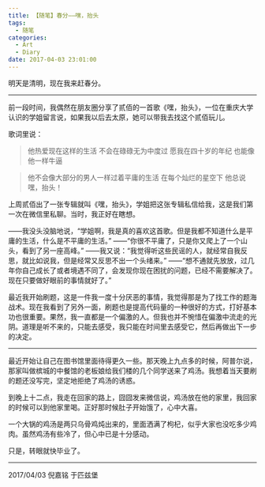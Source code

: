 ```yaml
---
title: 【随笔】春分——嘿，抬头
tags:
  - 随笔
categories:
  - Art
  - Diary
date: 2017-04-03 23:01:00
---
```


明天是清明，现在我来赶春分。

<!-- more -->

***
前一段时间，我偶然在朋友圈分享了贰佰的一首歌《嘿，抬头》，一位在重庆大学认识的学姐留言说，如果我以后去太原，她可以带我去找这个贰佰玩儿。

歌词里说：
>他热爱现在这样的生活
不会在碌碌无为中度过
愿我在四十岁的年纪
也能像他一样牛逼

>他不会像大部分的男人一样过着平庸的生活
在每个灿烂的星空下
他总说
嘿，抬头！

上周贰佰出了一张专辑就叫《嘿，抬头》，学姐把这张专辑私信给我，这是我们第一次在微信里私聊。当时，我正好在瞎想。

——我没头没脑地说，“学姐啊，我是真的喜欢这首歌。但是我都不知道什么是平庸的生活，什么是不平庸的生活。”
——“你很不平庸了，只是你又爬上了一个山头，看到了另一座高峰。”
——我又说：“我觉得听这些民谣的人，就经常自我反思，就比如说我，但是经常又反思不出一个头绪来。”
——“想不通就先放放，过几年你自己成长了或者境遇不同了，会发现你现在困扰的问题，已经不需要解决了。现在只要做好眼前的事情就好了。”

最近我开始刷题，这是一件我一度十分厌恶的事情，我觉得那是为了找工作的题海战术。现在我看到了另外一面，刷题也是提高代码量的一种很好的方式，打好基本功也很重要。果然，我一直都是一个偏激的人。但我也并不惋惜在偏激中流走的光阴。道理是听不来的，只能去感受，我只能在时间里去感受它，然后再做出下一步的决定。
 
*** 

最近开始让自己在图书馆里面待得更久一些。那天晚上九点多的时候，阿普尔说，那家叫做槟城的中餐馆的老板娘给我们楼的几个同学送来了鸡汤。我想着当天要刷的题还没写完，坚定地拒绝了鸡汤的诱惑。

到晚上十二点，我走在回家的路上，囧囧发来微信说，鸡汤放在他的家里，我回家的时候可以到他家里喝。正好那时候肚子开始饿了，心中大喜。

一个大锅的鸡汤是两只乌骨鸡炖出来的，里面洒满了枸杞，似乎大家也没吃多少鸡肉。虽然鸡汤有些冷了，但心中已是十分感动。

只是，转眼就快毕业了。

***

2017/04/03 
倪嘉铭
于匹兹堡






